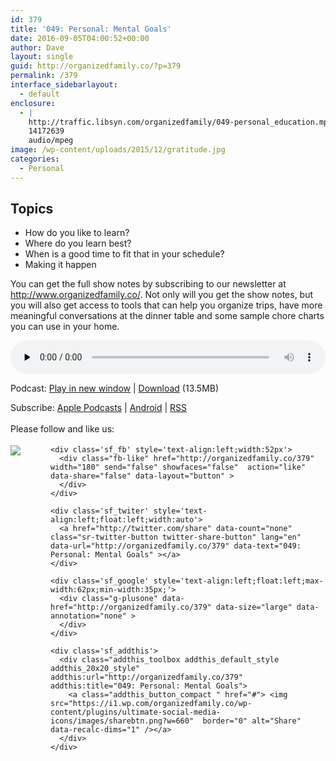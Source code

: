 ```yaml
---
id: 379
title: '049: Personal: Mental Goals'
date: 2016-09-05T04:00:52+00:00
author: Dave
layout: single
guid: http://organizedfamily.co/?p=379
permalink: /379
interface_sidebarlayout:
  - default
enclosure:
  - |
    http://traffic.libsyn.com/organizedfamily/049-personal_education.mp3
    14172639
    audio/mpeg
image: /wp-content/uploads/2015/12/gratitude.jpg
categories:
  - Personal
---
```

## Topics

  * How do you like to learn?
  * Where do you learn best?
  * When is a good time to fit that in your schedule?
  * Making it happen

You can get the full show notes by subscribing to our newsletter at <http://www.organizedfamily.co/>. Not only will you get the show notes, but you will also get access to tools that can help you organize trips, have more meaningful conversations at the dinner table and some sample chore charts you can use in your home.

<div class="powerpress_player" id="powerpress_player_5370">
  <audio class="wp-audio-shortcode" id="audio-379-50" preload="none" style="width: 100%;" controls="controls"><source type="audio/mpeg" src="http://traffic.libsyn.com/organizedfamily/049-personal_education.mp3?_=50" /><a href="http://traffic.libsyn.com/organizedfamily/049-personal_education.mp3">http://traffic.libsyn.com/organizedfamily/049-personal_education.mp3</a></audio>
</div>

<p class="powerpress_links powerpress_links_mp3">
  Podcast: <a href="http://traffic.libsyn.com/organizedfamily/049-personal_education.mp3" class="powerpress_link_pinw" target="_blank" title="Play in new window" onclick="return powerpress_pinw('http://organizedfamily.co/?powerpress_pinw=379-podcast');" rel="nofollow">Play in new window</a> | <a href="http://traffic.libsyn.com/organizedfamily/049-personal_education.mp3" class="powerpress_link_d" title="Download" rel="nofollow" download="049-personal_education.mp3">Download</a> (13.5MB)
</p>

<p class="powerpress_links powerpress_subscribe_links">
  Subscribe: <a href="https://itunes.apple.com/us/podcast/organized-family/id1047979605?mt=2&ls=1#episodeGuid=http%3A%2F%2Forganizedfamily.co%2F%3Fp%3D379" class="powerpress_link_subscribe powerpress_link_subscribe_itunes" title="Subscribe on Apple Podcasts" rel="nofollow">Apple Podcasts</a> | <a href="http://subscribeonandroid.com/organizedfamily.co/feed/podcast" class="powerpress_link_subscribe powerpress_link_subscribe_android" title="Subscribe on Android" rel="nofollow">Android</a> | <a href="http://organizedfamily.co/feed/podcast" class="powerpress_link_subscribe powerpress_link_subscribe_rss" title="Subscribe via RSS" rel="nofollow">RSS</a>
</p>

<div class='sfsi_Sicons' style='width: 100%; display: inline-block; vertical-align: middle; text-align:left'>
  <div style='margin:0px 8px 0px 0px; line-height: 24px'>
    <span>Please follow and like us:</span>
  </div>
  
  <div class='sfsi_socialwpr'>
    <div class='sf_subscrbe' style='text-align:left;float:left;width:64px'>
      <a href="http://www.specificfeeds.com/widget/emailsubscribe/MTc5ODgx/OA==/" target="_blank"><img src="https://i2.wp.com/organizedfamily.co/wp-content/plugins/ultimate-social-media-icons/images/follow_subscribe.png?w=660" data-recalc-dims="1" /></a>
    </div>
    
    <div class='sf_fb' style='text-align:left;width:52px'>
      <div class="fb-like" href="http://organizedfamily.co/379" width="180" send="false" showfaces="false"  action="like" data-share="false" data-layout="button" >
      </div>
    </div>
    
    <div class='sf_twiter' style='text-align:left;float:left;width:auto'>
      <a href="http://twitter.com/share" data-count="none" class="sr-twitter-button twitter-share-button" lang="en" data-url="http://organizedfamily.co/379" data-text="049: Personal: Mental Goals" ></a>
    </div>
    
    <div class='sf_google' style='text-align:left;float:left;max-width:62px;min-width:35px;'>
      <div class="g-plusone" data-href="http://organizedfamily.co/379" data-size="large" data-annotation="none" >
      </div>
    </div>
    
    <div class='sf_addthis'>
      <div class="addthis_toolbox addthis_default_style addthis_20x20_style" addthis:url="http://organizedfamily.co/379" addthis:title="049: Personal: Mental Goals">
        <a class="addthis_button_compact " href="#"> <img src="https://i1.wp.com/organizedfamily.co/wp-content/plugins/ultimate-social-media-icons/images/sharebtn.png?w=660"  border="0" alt="Share" data-recalc-dims="1" /></a>
      </div>
    </div>
  </div>
</div>